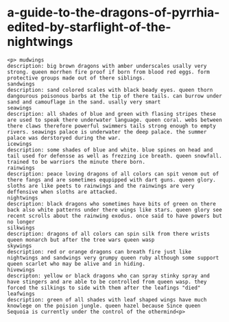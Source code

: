 # a-guide-to-the-dragons-of-pyrrhia-edited-by-starflight-of-the-nightwings

<!DOCTYPE html>
<html>
  <head>
    <meta charset="utf-8">
    <title>a guide to the dragons of pyrrhia (edited by starflight of the nightwings) </title>
  </head>
  <body>
   
    <p> mudwings
    description: big brown dragons with amber underscales usally very strong. queen morrhen fire proof if born from blood red eggs. form protective groups made out of there siblings.
    sandwings
    description: sand colored scales with black beady eyes. queen thorn dangourous poisonous barbs at the tip of there tails. can burrow under sand and camouflage in the sand. usally very smart
    seawings
    description: all shades of blue and green with flasing stripes these are used to speak there underwater language. queen coral. webs between there claws therefore powerful swimmers tails strong enough to empty rivers. seawings palace is underwater the deep palace. the summer palace was derstoryed during the war.
    icewings
    description: some shades of blue and white. blue spines on head and tail used for defensse as well as frezzing ice breath. queen snowfall. trained to be warriors the minute there born.
    rainwings
    description: peace loving dragons of all colors can spit venom out of there fangs and are sometimes equpipped with dart guns. queen glory. sloths are like peets to rainwings and the rainwings are very deffensive when sloths are attacked.
    nightwings
    description: black dragons who sometimes have bits of green on there back also white patterns under there wings like stars. queen glory see recent scrolls about the rainwing exodus. once said to have powers but no longer
    silkwings
    description: dragons of all colors can spin silk from there wrists queen monarch but after the tree wars queen wasp
    skywings
    description: red or orange dragons can breath fire just like nightwings and sandwings very grumpy queen ruby although some support queen scarlet who may be alive and in hiding. 
    hivewings
    descripton: yellow or black dragons who can spray stinky spray and have stingers and are able to be controlled from queen wasp. they forced the silkings to side with them after the leafings "died"
    leafwings
    description: green of all shades with leaf shaped wings have much knowlege on the poision jungle. queen hazel because Since queen Sequoia is currently under the control of the othermind<p>
    
  </body>
</html>

